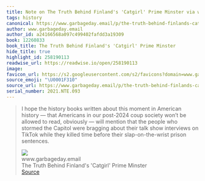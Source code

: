 ```yaml
---
title: Note on The Truth Behind Finland's 'Catgirl' Prime Minster via www.garbageday.email
tags: history
canonical: https://www.garbageday.email/p/the-truth-behind-finlands-catgirl?token=eyJ1c2VyX2lkIjoxMDM2MjA0MSwicG9zdF9pZCI6NDUyODI4NzMsIl8iOiJRY0dGdSIsImlhdCI6MTYzOTMzNDE1NywiZXhwIjoxNjM5MzM3NzU3LCJpc3MiOiJwdWItOTMxNyIsInN1YiI6InBvc3QtcmVhY3Rpb24ifQ.i6lyJU1YXXQGvP1OJbE1_DTWZWXLb6n9jhXi5jo8Ouw
author: www.garbageday.email
author_id: a24166568a097c499402fafdd3a19309
book: 12260833
book_title: The Truth Behind Finland's 'Catgirl' Prime Minster
hide_title: true
highlight_id: 258190113
readwise_url: https://readwise.io/open/258190113
image:
favicon_url: https://s2.googleusercontent.com/s2/favicons?domain=www.garbageday.email
source_emoji: "\U0001F310"
source_url: https://www.garbageday.email/p/the-truth-behind-finlands-catgirl?token=eyJ1c2VyX2lkIjoxMDM2MjA0MSwicG9zdF9pZCI6NDUyODI4NzMsIl8iOiJRY0dGdSIsImlhdCI6MTYzOTMzNDE1NywiZXhwIjoxNjM5MzM3NzU3LCJpc3MiOiJwdWItOTMxNyIsInN1YiI6InBvc3QtcmVhY3Rpb24ifQ.i6lyJU1YXXQGvP1OJbE1_DTWZWXLb6n9jhXi5jo8Ouw#:~:text=I%20hope%20the,slap-on-the-wrist%20prison%20sentences.
serial_number: 2021.NTE.093
---
```

> I hope the history books written about this moment in American history — that Americans in our post-2024 coup society won’t be allowed to read, obviously — will mention that the people who stormed the Capitol were bragging about their talk show interviews on TikTok while they killed time before their slap-on-the-wrist prison sentences.
> <div class="quoteback-footer"><div class="quoteback-avatar"><img class="mini-favicon" src="https://s2.googleusercontent.com/s2/favicons?domain=www.garbageday.email"></div><div class="quoteback-metadata"><div class="metadata-inner"><span style="display:none">FROM:</span><div aria-label="www.garbageday.email" class="quoteback-author"> www.garbageday.email</div><div aria-label="The Truth Behind Finland's 'Catgirl' Prime Minster" class="quoteback-title"> The Truth Behind Finland's 'Catgirl' Prime Minster</div></div></div><div class="quoteback-backlink"><a target="_blank" aria-label="go to the full text of this quotation" rel="noopener" href="https://www.garbageday.email/p/the-truth-behind-finlands-catgirl?token=eyJ1c2VyX2lkIjoxMDM2MjA0MSwicG9zdF9pZCI6NDUyODI4NzMsIl8iOiJRY0dGdSIsImlhdCI6MTYzOTMzNDE1NywiZXhwIjoxNjM5MzM3NzU3LCJpc3MiOiJwdWItOTMxNyIsInN1YiI6InBvc3QtcmVhY3Rpb24ifQ.i6lyJU1YXXQGvP1OJbE1_DTWZWXLb6n9jhXi5jo8Ouw#:~:text=I%20hope%20the,slap-on-the-wrist%20prison%20sentences." class="quoteback-arrow"> Source</a></div></div>